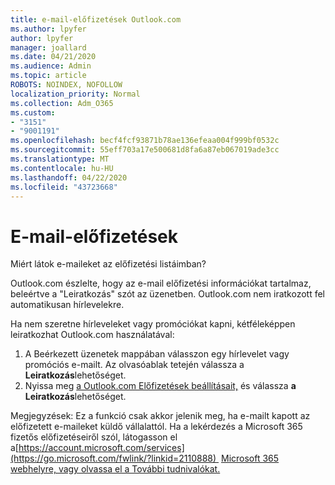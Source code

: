 ```yaml
---
title: e-mail-előfizetések Outlook.com
ms.author: lpyfer
author: lpyfer
manager: joallard
ms.date: 04/21/2020
ms.audience: Admin
ms.topic: article
ROBOTS: NOINDEX, NOFOLLOW
localization_priority: Normal
ms.collection: Adm_O365
ms.custom:
- "3151"
- "9001191"
ms.openlocfilehash: becf4fcf93871b78ae136efeaa004f999bf0532c
ms.sourcegitcommit: 55eff703a17e500681d8fa6a87eb067019ade3cc
ms.translationtype: MT
ms.contentlocale: hu-HU
ms.lasthandoff: 04/22/2020
ms.locfileid: "43723668"
---
```

# <a name="email-subscriptions"></a>E-mail-előfizetések

Miért látok e-maileket az előfizetési listáimban?

Outlook.com észlelte, hogy az e-mail előfizetési információkat tartalmaz, beleértve a "Leiratkozás" szót az üzenetben. Outlook.com nem iratkozott fel automatikusan hírlevelekre.

Ha nem szeretne hírleveleket vagy promóciókat kapni, kétféleképpen leiratkozhat Outlook.com használatával:
1. A Beérkezett üzenetek mappában válasszon egy hírlevelet vagy promóciós e-mailt. Az olvasóablak tetején válassza a **Leiratkozás**lehetőséget.
2. Nyissa meg [a Outlook.com Előfizetések beállításait,](https://go.microsoft.com/fwlink/?linkid=2110887) és válassza **a Leiratkozás**lehetőséget.

Megjegyzések: Ez a funkció csak akkor jelenik meg, ha e-mailt kapott az előfizetett e-maileket küldő vállalattól.
Ha a lekérdezés a Microsoft 365 fizetős előfizetéseiről szól, látogasson el a[https://account.microsoft.com/services](https://go.microsoft.com/fwlink/?linkid=2110888)  [Microsoft 365 webhelyre, vagy olvassa el a További tudnivalókat.](https://products.office.com/compare-all-microsoft-office-products?tab=1&WT.mc_id=PROD_OL-Web_Support_O365NewValue_Upgrade)
  